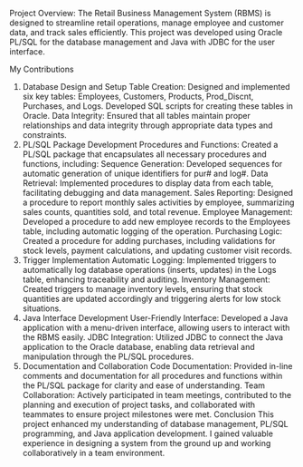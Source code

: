 Project Overview: 
The Retail Business Management System (RBMS) is designed to streamline retail operations, manage employee and customer data, and track sales efficiently. This project was developed using Oracle PL/SQL for the database management and Java with JDBC for the user interface.

My Contributions
1. Database Design and Setup
	Table Creation: Designed and implemented six key tables: Employees, Customers, Products, Prod_Discnt, Purchases, and Logs. Developed SQL scripts for creating these tables in Oracle.
	Data Integrity: Ensured that all tables maintain proper relationships and data integrity through appropriate data types and constraints.
2. PL/SQL Package Development
	Procedures and Functions: Created a PL/SQL package that encapsulates all necessary procedures and functions, including:
	Sequence Generation: Developed sequences for automatic generation of unique identifiers for pur# and log#.
	Data Retrieval: Implemented procedures to display data from each table, facilitating debugging and data management.
	Sales Reporting: Designed a procedure to report monthly sales activities by employee, summarizing sales counts, quantities sold, and total revenue.
	Employee Management: Developed a procedure to add new employee records to the Employees table, including automatic logging of the operation.
	Purchasing Logic: Created a procedure for adding purchases, including validations for stock levels, payment calculations, and updating customer visit records.
3. Trigger Implementation
	Automatic Logging: Implemented triggers to automatically log database operations (inserts, updates) in the Logs table, enhancing traceability and auditing.
	Inventory Management: Created triggers to manage inventory levels, ensuring that stock quantities are updated accordingly and triggering alerts for low stock situations.
4. Java Interface Development
	User-Friendly Interface: Developed a Java application with a menu-driven interface, allowing users to interact with the RBMS easily.
	JDBC Integration: Utilized JDBC to connect the Java application to the Oracle database, enabling data retrieval and manipulation through the PL/SQL procedures.
5. Documentation and Collaboration
	Code Documentation: Provided in-line comments and documentation for all procedures and functions within the PL/SQL package for clarity and ease of understanding.
	Team Collaboration: Actively participated in team meetings, contributed to the planning and execution of project tasks, and collaborated with teammates to ensure project milestones            were met.
Conclusion
This project enhanced my understanding of database management, PL/SQL programming, and Java application development. I gained valuable experience in designing a system from the ground up and working collaboratively in a team environment.

